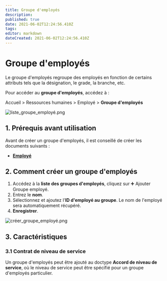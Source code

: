 ```yaml
---
title: Groupe d'employés
description: 
published: true
date: 2021-06-02T12:24:56.410Z
tags: 
editor: markdown
dateCreated: 2021-06-02T12:24:56.410Z
---
```


# Groupe d'employés

Le groupe d'employés regroupe des employés en fonction de certains attributs tels que la désignation, le grade, la branche, etc.

Pour accéder au **groupe d'employés**, accédez à :

Accueil > Ressources humaines > Employé > **Groupe d'employés**

![liste_groupe_employé.png](/humains-ressources/employee-group/liste_groupe_employé.png)

## 1. Prérequis avant utilisation

Avant de créer un groupe d'employés, il est conseillé de créer les documents suivants :

- **[Employé](/fr/human-resources/employee)**

## 2. Comment créer un groupe d'employés

1. Accédez à la **liste des groupes d'employés**, cliquez sur :heavy_plus_sign: Ajouter Groupe employé.
2. Entrez le **nom**.
3. Sélectionnez et ajoutez l'**ID d'employé au groupe**. Le nom de l'employé sera automatiquement récupéré.
4. **Enregistrer**.

![créer_groupe_employé.png](/humains-ressources/employee-group/créer_groupe_employé.png)

## 3. Caractéristiques

### 3.1 Contrat de niveau de service

Un groupe d'employés peut être ajouté au doctype **Accord de niveau de service**, où le niveau de service peut être spécifié pour un groupe d'employés particulier.

